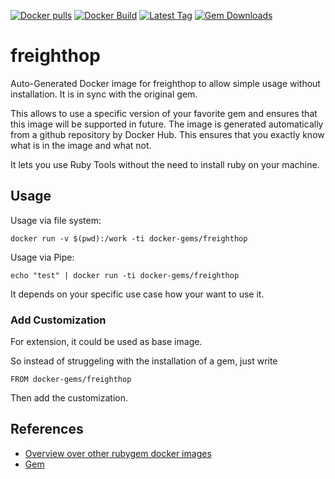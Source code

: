 [![Docker pulls](https://img.shields.io/docker/pulls/rubygem/freighthop.svg)](https://hub.docker.com/r/rubygem/freighthop/)
[![Docker Build](https://img.shields.io/docker/automated/rubygem/freighthop.svg)](https://hub.docker.com/r/rubygem/freighthop/)
[![Latest Tag](https://img.shields.io/github/tag/docker-rubygem/freighthop.svg)](https://hub.docker.com/r/rubygem/freighthop/)
[![Gem Downloads](https://img.shields.io/gem/dt/freighthop.svg)](https://rubygems.org/gems/freighthop/)
# freighthop

Auto-Generated Docker image for freighthop to allow simple usage without installation.
It is in sync with the original gem.

This allows to use a specific version of your favorite gem and ensures that this image will be supported in future.
The image is generated automatically from a github repository by Docker Hub.
This ensures that you exactly know what is in the image and what not.

It lets you use Ruby Tools without the need to install ruby on your machine.

## Usage

Usage via file system:

`docker run -v $(pwd):/work -ti docker-gems/freighthop`

Usage via Pipe:

`echo "test" | docker run -ti docker-gems/freighthop`

It depends on your specific use case how your want to use it.

### Add Customization

For extension, it could be used as base image.

So instead of struggeling with the installation of a gem, just write

`FROM docker-gems/freighthop`

Then add the customization.

## References

 - [Overview over other rubygem docker images](https://github.com/thinkbot/docker-rubygem)
 - [Gem](https://rubygems.org/gems/freighthop/)
